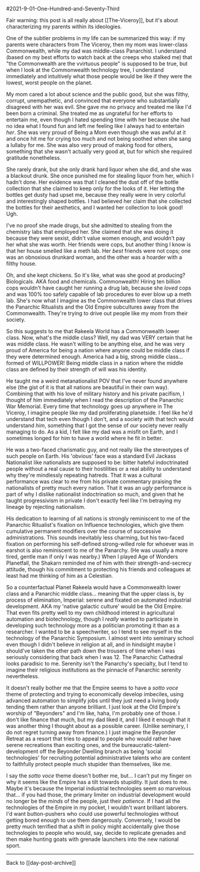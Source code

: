 #2021-9-01-One-Hundred-and-Seventy-Third

Fair warning: this post is all really about [[The-Viceroy]], but it's about characterizing my parents within its ideologies.

One of the subtler problems in my life can be summarized this way:  if my parents were characters from The Viceroy, then my mom was lower-class Commonwealth, while my dad was middle-class Panarchist.  I understand (based on my best efforts to watch back at the creeps who stalked me) that "the Commonwealth are the vvirtuous people" is supposed to be true, but when I look at the Commonwealth technology tree, I understand immediately and intuitively what those people would be like if they were the lowest, worst people on the planet.

My mom cared a lot about science and the public good, but she was filthy, corrupt, unempathetic, and convinced that everyone who substantially disagreed with her was evil.  She gave me no privacy and treated me like I'd been born a criminal.  She treated me as ungrateful for her efforts to entertain me, even though I hated spending time with her because she had no idea what I found fun and left me feeling like I always had to entertain *her*.  She was very proud of Being a Mom even though she was awful at it and once hit me for crying too much and not being soothed when she sang a lullaby for me.  She was also very proud of making food for others, something that she wasn't actually very good at, but for which she required gratitude nonetheless.

She rarely drank, but she only drank hard liquor when she did, and she was a blackout drunk.  She once punished me for stealing liquor from her, which I hadn't done.  Her evidence was that I cleaned the dust off of the bottle collection that she claimed to keep only for the looks of it.  Her letting the bottles get dusty had upset me, because they really were in very colorful and interestingly shaped bottles.  I had believed her claim that she collected the bottles for their aesthetics, and I wanted her collection to look good!  Ugh.

I've no proof she made drugs, but she admitted to stealing from the chemistry labs that employed her.  She claimed that she was doing it because they were sexist, didn't value women enough, and wouldn't pay her what she was worth.  Her friends were cops, but another thing I know is that her house smelled like a meth lab.  Her *best* friends were not cops; one was an obnoxious drunkard woman, and the other was a hoarder with a filthy house.

Oh, and she kept chickens.  So it's like, what was she good at producing?  Biologicals.  AKA food and chemicals.  Commonwealth!  Hiring ten billion cops wouldn't have caught her running a drug lab, because she *loved* cops and was 100% too safely capable of lab procedures to ever blow up a meth lab.  She's now what I imagine as the Commonwealth lower class that drives the Panarchic Ritualists and the Old Empire subcultures away from the Commonwealth.  They're trying to drive out people like my mom from their society.

So this suggests to me that Rakeela World has a Commonwealth lower class.  Now, what's the middle class?  Well, my dad was VERY certain that he was middle class.  He wasn't willing to be anything else, and he was very proud of America for being a nation where anyone could be middle class if they were determined enough.  America had a big, strong middle class... formed of WILLPOWER!  Being middle class in a nation where the middle class are defined by their strength of will was his identity.

He taught me a weird metanationalist POV that I've never found anywhere else (the gist of it is that all nations are beautiful in their own way).  Combining that with his love of military history and his private pacifism, I thought of him immediately when I read the description of the Panarchic War Memorial.  Every time that technology goes up anywhere in The Viceroy, I imagine people like my dad proliferating planetside.  I feel like he'd understand that tech even though I don't, and a society *with* that tech would understand *him*, something that I got the sense of *our* society never really managing to do.  As a kid, I felt like my dad was a misfit on Earth, and I sometimes longed for him to have a world where he fit in better.

He was a two-faced charismatic guy, and not really like the stereotypes of such people on Earth.  His 'obvious' face was a standard Evil Jackass Nationalist like nationalists are supposed to be: bitter hateful indoctrinated people without a real cause to their hostilities or a real ability to understand why they're mindlessly repeating hatreds.  That it was a cultural performance was clear to me from his private commentary praising the nationalists of pretty much every nation.  That it was an *ugly* performance is part of why I dislike nationalist indoctrination so much, and given that he taught progressivism in private I don't exactly feel like I'm betraying my lineage by rejecting nationalism.

His dedication to learning of all nations is strongly reminiscent to me of the Panarchic Ritualist's fixation on Influence technologies, which give them cumulative permanent modifiers over the course of successive administrations.  This sounds inevitably less charming, but his two-faced fixation on performing his self-defined strong-willed role for whoever was in earshot is also reminiscent to me of the Panarchy.  (He was usually a more tired, gentle man if only I was nearby.)  When I played Age of Wonders Planetfall, the Shakarn reminded me of him with their strength-and-secrecy attitude, though his commitment to protecting his friends and colleagues at least had me thinking of him as a Celestian.

So a counterfactual Planet Rakeela would have a Commonwealth lower class and a Panarchic middle class... meaning that the upper class is, by process of elimination, Imperial: serene and fixated on automated industrial development.  AKA my 'native galactic culture' would be the Old Empire.  That even fits pretty well to my own childhood interest in agricultural automation and biotechnology, though I *really* wanted to participate in developing such technology more as a politician promoting it than as a researcher.  I wanted to be a speechwriter, so I tend to see myself in the technology of the Panarchic Symposium.  I almost went into seminary school even though I didn't believe in religion at all, and in hindsight maybe I should've taken the other path down the trousers of time when I was seriously considering that back when I was 12.  The Panarchic Cathedral looks paradisic to me.  Serenity isn't the Panarchy's specialty, but I tend to imagine their religious institutions as the pinnacle of Panarchic serenity nevertheless.

It doesn't really bother me that the Empire seems to have a *sotto voce* theme of protecting and trying to economically develop imbeciles, using advanced automation to simplify jobs until they just need a living body tending them rather than anyone brilliant.  I just look at the Old Empire's worship of "Beyonders" and I'm like, haha, I'm probably one of those.  I don't like finance that much, but my dad liked it, and I liked it enough that it was another thing I thought about as a possible career.  (Unlike seminary, I do not regret turning away from finance.)  I just imagine the Beyonder Retreat as a resort that tries to appeal to people who would rather have serene recreations than exciting ones, and the bureaucratic-talent-development off the Beyonder Dwelling branch as being 'social technologies' for recruiting potential administrative talents who are content to faithfully protect people much stupider than themselves, like me.

I say the *sotto voce* theme doesn't bother me, but...  I can't put my finger on why it seems like the Empire has a tilt towards stupidity.  It just does to me.  Maybe it's because the Imperial industrial technologies seem *so* marvelous that... if you had those, the primary limiter on industrial development would no longer be the *minds* of the people, just their *patience*.  If I had all the technologies of the Empire in my pocket, I wouldn't want brilliant laborers.  I'd want button-pushers who could use powerful technologies without getting bored enough to use them dangerously.  Conversely, I would be pretty much terrified that a shift in policy might accidentally give those technologies to people who would, say, decide to replicate grenades and then make hunting goats with grenade launchers into the new national sport.

---
Back to [[day-post-archive]]